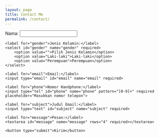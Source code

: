 ```yaml
---
layout: page
title: Contact Me
permalink: /contact/
---
```

<form action="https://formspree.io/f/your-email-here" method="POST" class="contact-form">
    <label for="name">Nama:</label>
    <input type="text" id="name" name="name" required>

    <label for="gender">Jenis Kelamin:</label>
    <select id="gender" name="gender" required>
        <option value="">Pilih Jenis Kelamin</option>
        <option value="Laki-laki">Laki-laki</option>
        <option value="Perempuan">Perempuan</option>
    </select>

    <label for="email">Email:</label>
    <input type="email" id="email" name="email" required>

    <label for="phone">Nomor Handphone:</label>
    <input type="tel" id="phone" name="phone" pattern="[0-9]+" required placeholder="Masukkan nomor telepon">
    
    <label for="subject">Judul Email:</label>
    <input type="text" id="subject" name="subject" required>

    <label for="message">Pesan:</label>
    <textarea id="message" name="message" rows="4" required></textarea>

    <button type="submit">Kirim</button>
</form>
